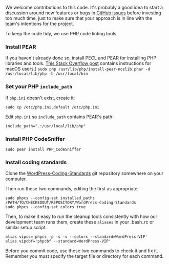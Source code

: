 We welcome contributions to this code. It's probably a good idea to start a discussion around new features or bugs in [GitHub issues](https://github.com/NUKnightLab/soundcite/issues) before investing too much time, just to make sure that your approach is in line with the team's intentions for the project.

To keep the code tidy, we use PHP code linting tools.

### Install PEAR

If you haven't already done so, install PECL and PEAR for installing PHP libraries and tools. [This Stack Overflow post](https://stackoverflow.com/questions/32893056/installing-pecl-and-pear-on-os-x-10-11-el-capitan-or-macos-10-12-sierra) contains instructions for macOS users.)
```sudo php /usr/lib/php/install-pear-nozlib.phar -d /usr/local/lib/php -b /usr/local/bin```

### Set your PHP `include_path`

If `php.ini` doesn't exist, create it:

    sudo cp /etc/php.ini.default /etc/php.ini

Edit `php.ini` so `include_path` contains PEAR's path:

    include_path=".:/usr/local/lib/php"

### Install PHP CodeSniffer

    sudo pear install PHP_CodeSniffer

### Install coding standards

Clone the [WordPress-Coding-Standards](https://github.com/WordPress-Coding-Standards/WordPress-Coding-Standards/) git repository somewhere on your computer.

Then run these two commands, editing the first as appropriate:

    sudo phpcs --config-set installed_paths /PATH/TO/CHECKEDOUT/REPOSITORY/WordPress-Coding-Standards
    sudo phpcs --config-set colors true

Then, to make it easy to run the cleanup tools consistently with how our development team runs them, create these `aliases` in your .bash_rc or similar setup script.

```
alias vipcs='phpcs -p -s -v --colors --standard=WordPress-VIP'
alias vipcbf='phpcbf --standard=WordPress-VIP'
```

Before you commit code, use these two commands to check it and fix it. Remember you must specify the target file or directory for each command.
